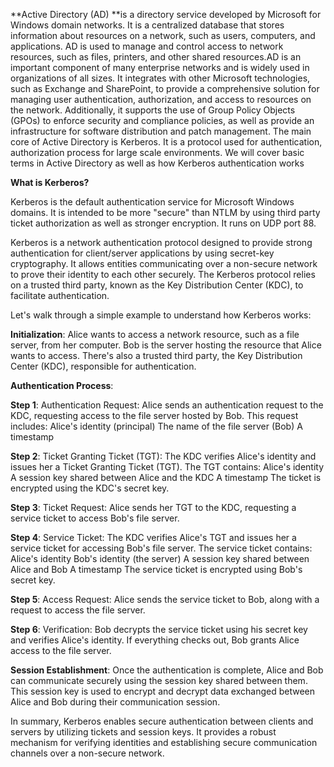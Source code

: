 **Active Directory (AD) **is a directory service developed by Microsoft for Windows domain networks. It is a centralized database that stores information about resources on a network, such as users, computers, and applications. AD is used to manage and control access to network resources, such as files, printers, and other shared resources.AD is an important component of many enterprise networks and is widely used in organizations of all sizes. It integrates with other Microsoft technologies, such as Exchange and SharePoint, to provide a comprehensive solution for managing user authentication, authorization, and access to resources on the network. Additionally, it supports the use of Group Policy Objects (GPOs) to enforce security and compliance policies, as well as provide an infrastructure for software distribution and patch management.
The main core of Active Directory is Kerberos. It is a protocol used for authentication, authorization process for large scale environments. We will cover basic terms in Active Directory as well as how Kerberos authentication works

**What is Kerberos?**

Kerberos is the default authentication service for Microsoft Windows domains. It is intended to be more "secure" than NTLM by using third party ticket authorization as well as stronger encryption. It runs on UDP port 88.

Kerberos is a network authentication protocol designed to provide strong authentication for client/server applications by using secret-key cryptography. It allows entities communicating over a non-secure network to prove their identity to each other securely. The Kerberos protocol relies on a trusted third party, known as the Key Distribution Center (KDC), to facilitate authentication.

Let's walk through a simple example to understand how Kerberos works:

**Initialization**:
Alice wants to access a network resource, such as a file server, from her computer.
Bob is the server hosting the resource that Alice wants to access.
There's also a trusted third party, the Key Distribution Center (KDC), responsible for authentication.

**Authentication Process**:

**Step 1**: Authentication Request: Alice sends an authentication request to the KDC, requesting access to the file server hosted by Bob. 
This request includes:
Alice's identity (principal)
The name of the file server (Bob)
A timestamp

**Step 2**: Ticket Granting Ticket (TGT): The KDC verifies Alice's identity and issues her a Ticket Granting Ticket (TGT). 
The TGT contains:
Alice's identity
A session key shared between Alice and the KDC
A timestamp
The ticket is encrypted using the KDC's secret key.

**Step 3**: Ticket Request: Alice sends her TGT to the KDC, requesting a service ticket to access Bob's file server.

**Step 4**: Service Ticket: The KDC verifies Alice's TGT and issues her a service ticket for accessing Bob's file server.
The service ticket contains:
Alice's identity
Bob's identity (the server)
A session key shared between Alice and Bob
A timestamp
The service ticket is encrypted using Bob's secret key.

**Step 5**: Access Request: Alice sends the service ticket to Bob, along with a request to access the file server.

**Step 6**: Verification: Bob decrypts the service ticket using his secret key and verifies Alice's identity. If everything checks out, Bob grants Alice access to the file server.

**Session Establishment**:
Once the authentication is complete, Alice and Bob can communicate securely using the session key shared between them. This session key is used to encrypt and decrypt data exchanged between Alice and Bob during their communication session.

In summary, Kerberos enables secure authentication between clients and servers by utilizing tickets and session keys. It provides a robust mechanism for verifying identities and establishing secure communication channels over a non-secure network.
